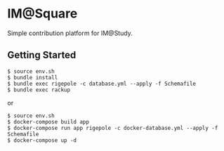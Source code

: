 IM@Square
=====

Simple contribution platform for IM@Study.

## Getting Started

```
$ source env.sh
$ bundle install
$ bundle exec rigepole -c database.yml --apply -f Schemafile
$ bundle exec rackup
```

or

```
$ source env.sh
$ docker-compose build app
$ docker-compose run app rigepole -c docker-database.yml --apply -f Schemafile
$ docker-compose up -d
```
